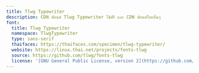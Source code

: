 ```yaml
---
title: Tlwg Typewriter
description: CDN ฟอนต์ Tlwg Typewriter ใช้ฟรี และ CDN ฟอนต์ไทยอื่นๆ
font:
  title: Tlwg Typewriter
  namespace: TlwgTypewriter
  type: sans-serif
  thaifaces: https://thaifaces.com/specimen/tlwg-typewriter/
  website: https://linux.thai.net/projects/fonts-tlwg
  source: https://github.com/tlwg/fonts-tlwg
  license: '[GNU General Public License, version 2](https://github.com/tlwg/fonts-tlwg/blob/master/COPYING)'
---
```


<div></div>
